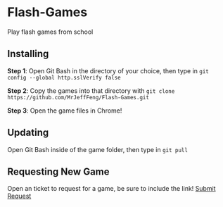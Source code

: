 # Flash-Games
Play flash games from school
## Installing
**Step 1**:
Open Git Bash in the directory of your choice, then type in
`git config --global http.sslVerify false`

**Step 2**:
Copy the games into that directory with
`git clone https://github.com/MrJeffFeng/Flash-Games.git`

**Step 3**:
Open the game files in Chrome!

## Updating
Open Git Bash inside of the game folder, then type in
`git pull`

## Requesting New Game
Open an ticket to request for a game, be sure to include the link!
[Submit Request](https://github.com/MrJeffFeng/Flash-Games/issues)
